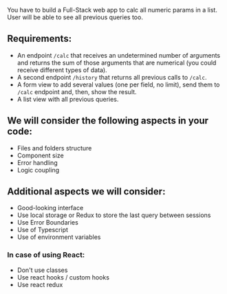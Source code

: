 You have to build a Full-Stack web app to calc all numeric params in a list. User will be able to see all previous queries too.

## Requirements:
- An endpoint `/calc` that receives an undetermined number of arguments and returns the sum of those arguments that are numerical (you could receive different types of data).
- A second endpoint `/history` that returns all previous calls to `/calc`.
- A form view to add several values (one per field, no limit), send them to `/calc` endpoint and, then, show the result.
- A list view with all previous queries.

## We will consider the following aspects in your code:
- Files and folders structure
- Component size
- Error handling
- Logic coupling

## Additional aspects we will consider:
- Good-looking interface
- Use local storage or Redux to store the last query between sessions
- Use Error Boundaries
- Use of Typescript
- Use of environment variables

### In case of using React:
- Don't use classes
- Use react hooks / custom hooks
- Use react redux
